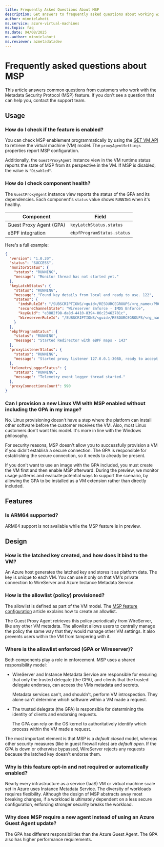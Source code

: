 ```yaml
---
title: Frequently Asked Questions About MSP
description: Get answers to frequently asked questions about working with the Metadata Security Protocol (MSP) feature.
author: minnielahoti
ms.service: azure-virtual-machines
ms.topic: faq
ms.date: 04/08/2025
ms.author: minnielahoti
ms.reviewer: azmetadatadev
---
```


# Frequently asked questions about MSP

This article answers common questions from customers who work with the Metadata Security Protocol (MSP) feature. If you don't see a question that can help you, contact the support team.

## Usage

### How do I check if the feature is enabled?

You can check MSP enablement programmatically by using the [GET VM API](https://learn.microsoft.com/rest/api/compute/virtual-machines/get) to retrieve the virtual machine (VM) model. The `proxyAgentSettings` properties report MSP configuration.

Additionally, the `GuestProxyAgent` instance view in the VM runtime status reports the state of MSP from its perspective in the VM. If MSP is disabled, the value is `"Disabled"`.

### How do I check component health?

The `GuestProxyAgent` instance view reports the status of the GPA and its dependencies. Each component's `status` value shows `RUNNING` when it's healthy.

| Component | Field |
|--|--|
| Guest Proxy Agent (GPA) | `keyLatchStatus.status` |
| eBPF integration | `ebpfProgramStatus.status` |

Here's a full example:

```json
{
  "version": "1.0.20",
  "status": "SUCCESS",
  "monitorStatus": {
    "status": "RUNNING",
    "message": "Monitor thread has not started yet."
  },
  "keyLatchStatus": {
    "status": "RUNNING",
    "message": "Found key details from local and ready to use. 122",
    "states": {
      "imdsRuleId": "/SUBSCRIPTIONS/<guid>/RESOURCEGROUPS/<rg_name>/PROVIDERS/MICROSOFT.COMPUTE/GALLERIES/GALLERYXX/INVMACCESSCONTROLPROFILES/...",
      "secureChannelState": "Wireserver Enforce - IMDS Enforce",
      "keyGuid": "e3882f98-da8d-4410-8394-06c23462781c",
      "WireserverRuleId": "/SUBSCRIPTIONS/<guid>/RESOURCEGROUPS/<rg_name>/PROVIDERS/MICROSOFT.COMPUTE/GALLERIES/GALLERYXX/INVMACCESSCONTROLPROFILES/..."
    }
  },
  "ebpfProgramStatus": {
    "status": "RUNNING",
    "message": "Started Redirector with eBPF maps - 143"
  },
  "proxyListenerStatus": {
    "status": "RUNNING",
    "message": "Started proxy listener 127.0.0.1:3080, ready to accept request - 27"
  },
  "telemetryLoggerStatus": {
    "status": "RUNNING",
    "message": "Telemetry event logger thread started."
  },
  "proxyConnectionsCount": 590
}
```

### Can I provision a new Linux VM with MSP enabled without including the GPA in my image?

No. Linux provisioning doesn't have a step where the platform can install other software before the customer receives the VM. Also, most Linux customers don't want this model. It's more in line with the Windows philosophy.

For security reasons, MSP doesn't allow you to successfully provision a VM if you didn't establish a secure connection. The GPA is responsible for establishing the secure connection, so it needs to already be present.

If you don't want to use an image with the GPA included, you must create the VM first and then enable MSP afterward. During the preview, we monitor usage patterns and evaluate potential ways to support the scenario, by allowing the GPA to be installed as a VM extension rather than directly included.

## Features

### Is ARM64 supported?

ARM64 support is not available while the MSP feature is in preview.

## Design

### How is the latched key created, and how does it bind to the VM?

An Azure host generates the latched key and stores it as platform data. The key is unique to each VM. You can use it only on that VM's private connection to WireServer and Azure Instance Metadata Service.

### How is the allowlist (policy) provisioned?

The allowlist is defined as part of the VM model. The [MSP feature configuration](configuration.md) article explains how to create an allowlist.

The Guest Proxy Agent retrieves this policy periodically from WireServer, like any other VM metadata. The allowlist allows users to centrally manage the policy the same way that they would manage other VM settings. It also prevents users within the VM from tampering with it.

### Where is the allowlist enforced (GPA or Wireserver)?

Both components play a role in enforcement. MSP uses a shared responsibility model:

- WireServer and Instance Metadata Service are responsible for ensuring that only the trusted delegate (the GPA), and clients that the trusted delegate endorses, can access the VMs metadata and secrets.
  
  Metadata services can't, and shouldn't, perform VM introspection. They alone can't determine which software within a VM made a request.

- The trusted delegate (the GPA) is responsible for determining the identity of clients and endorsing requests.
  
  The GPA can rely on the OS kernel to authoritatively identify which process within the VM made a request.

The most important element is that MSP is a *default closed* model, whereas other security measures (like in guest firewall rules) are *default open*. If the GPA is down or otherwise bypassed, WireServer rejects any requests because the latched key doesn't endorse them.

### Why is this feature opt-in and not required or automatically enabled?

Nearly every infrastructure as a service (IaaS) VM or virtual machine scale set in Azure uses Instance Metadata Service. The diversity of workloads requires flexibility. Although the design of MSP abstracts away most breaking changes, if a workload is ultimately dependent on a less secure configuration, enforcing stronger security breaks the workload.

### Why does MSP require a new agent instead of using an Azure Guest Agent update?

The GPA has different responsibilities than the Azure Guest Agent. The GPA also has higher performance requirements.
